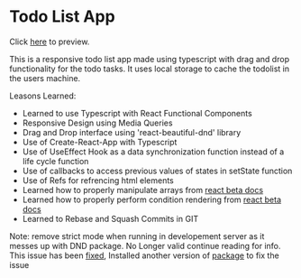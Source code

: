 # Todo List App

Click [here](https://nemb0t.github.io/todo_typescript/) to preview.

This is a responsive todo list app made using typescript with drag and drop functionality for the todo tasks. It uses local storage to cache the todolist in the users machine.

Leasons Learned:
- Learned to use Typescript with React Functional Components
- Responsive Design using Media Queries
- Drag and Drop interface using 'react-beautiful-dnd' library
- Use of Create-React-App with Typescript
- Use of UseEffect Hook as a data synchronization function instead of a life cycle function
- Use of callbacks to access previous values of states in setState function
- Use of Refs for refrencing html elements
- Learned how to properly manipulate arrays from [react beta docs](https://beta.reactjs.org/learn/updating-arrays-in-state)
- Learned how to properly perform condition rendering from [react beta docs](https://beta.reactjs.org/learn/conditional-rendering)
- Learned to Rebase and Squash Commits in GIT


Note: remove strict mode when running in developement server as it messes up with DND package. No Longer valid continue reading for info.
This issue has been [fixed](https://github.com/hello-pangea/dnd/issues/408), Installed another version of [package](https://github.com/hello-pangea/dnd/blob/main/docs/about/installation.md) to fix the issue
